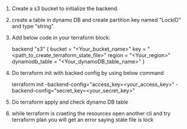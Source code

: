 1. Create a s3 bucket to initialize the backend.
2. create a table in dynamo DB and create partition key named "LockID" and type "string".
3. Add below code in your terraform block:

   backend "s3" {
    bucket = "<Your_bucket_name>"
    key    = "<path_to_create_terraform_state_file>"
    region = "<Your_region>"
    dynamodb_table = "<Your_dynamoDB_table_name>"
  }

4. Do terraform init with backed config by using below command
   
   terraform init -backend-config="access_key=<your_access_key>" -backend-config="secret_key=<your_secret_key>"

5. Do terraform apply and check dynamo DB table

6. while terraform is craeting the resources open another cli and try terraform plan you will get an error saying state file is lock